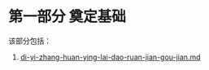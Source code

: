 # 第一部分 奠定基础

该部分包括：

1. [di-yi-zhang-huan-ying-lai-dao-ruan-jian-gou-jian.md](di-yi-bu-fen-dian-ding-ji-chu/di-yi-zhang-huan-ying-lai-dao-ruan-jian-gou-jian.md "mention")

